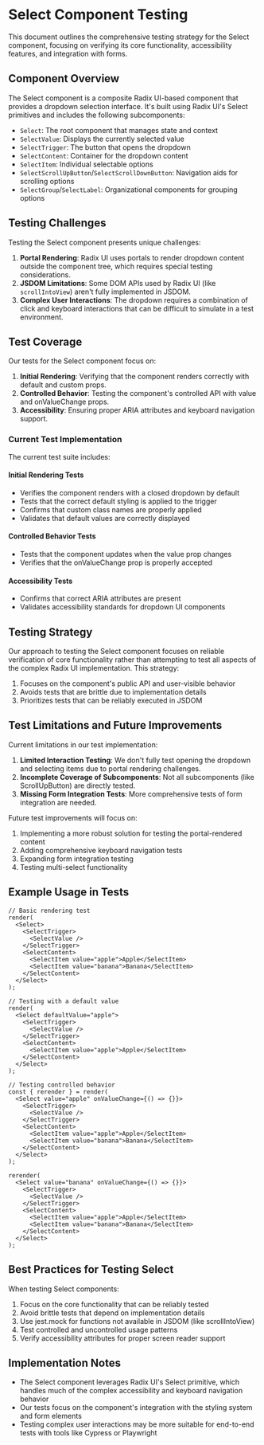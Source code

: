 # Select Component Testing

This document outlines the comprehensive testing strategy for the Select component, focusing on verifying its core functionality, accessibility features, and integration with forms.

## Component Overview

The Select component is a composite Radix UI-based component that provides a dropdown selection interface. It's built using Radix UI's Select primitives and includes the following subcomponents:

- `Select`: The root component that manages state and context
- `SelectValue`: Displays the currently selected value
- `SelectTrigger`: The button that opens the dropdown
- `SelectContent`: Container for the dropdown content
- `SelectItem`: Individual selectable options
- `SelectScrollUpButton`/`SelectScrollDownButton`: Navigation aids for scrolling options
- `SelectGroup`/`SelectLabel`: Organizational components for grouping options

## Testing Challenges

Testing the Select component presents unique challenges:

1. **Portal Rendering**: Radix UI uses portals to render dropdown content outside the component tree, which requires special testing considerations.
2. **JSDOM Limitations**: Some DOM APIs used by Radix UI (like `scrollIntoView`) aren't fully implemented in JSDOM.
3. **Complex User Interactions**: The dropdown requires a combination of click and keyboard interactions that can be difficult to simulate in a test environment.

## Test Coverage

Our tests for the Select component focus on:

1. **Initial Rendering**: Verifying that the component renders correctly with default and custom props.
2. **Controlled Behavior**: Testing the component's controlled API with value and onValueChange props.
3. **Accessibility**: Ensuring proper ARIA attributes and keyboard navigation support.

### Current Test Implementation

The current test suite includes:

#### Initial Rendering Tests
- Verifies the component renders with a closed dropdown by default
- Tests that the correct default styling is applied to the trigger
- Confirms that custom class names are properly applied
- Validates that default values are correctly displayed

#### Controlled Behavior Tests
- Tests that the component updates when the value prop changes
- Verifies that the onValueChange prop is properly accepted

#### Accessibility Tests
- Confirms that correct ARIA attributes are present
- Validates accessibility standards for dropdown UI components

## Testing Strategy

Our approach to testing the Select component focuses on reliable verification of core functionality rather than attempting to test all aspects of the complex Radix UI implementation. This strategy:

1. Focuses on the component's public API and user-visible behavior
2. Avoids tests that are brittle due to implementation details
3. Prioritizes tests that can be reliably executed in JSDOM

## Test Limitations and Future Improvements

Current limitations in our test implementation:

1. **Limited Interaction Testing**: We don't fully test opening the dropdown and selecting items due to portal rendering challenges.
2. **Incomplete Coverage of Subcomponents**: Not all subcomponents (like ScrollUpButton) are directly tested.
3. **Missing Form Integration Tests**: More comprehensive tests of form integration are needed.

Future test improvements will focus on:

1. Implementing a more robust solution for testing the portal-rendered content
2. Adding comprehensive keyboard navigation tests
3. Expanding form integration testing
4. Testing multi-select functionality

## Example Usage in Tests

```tsx
// Basic rendering test
render(
  <Select>
    <SelectTrigger>
      <SelectValue />
    </SelectTrigger>
    <SelectContent>
      <SelectItem value="apple">Apple</SelectItem>
      <SelectItem value="banana">Banana</SelectItem>
    </SelectContent>
  </Select>
);

// Testing with a default value
render(
  <Select defaultValue="apple">
    <SelectTrigger>
      <SelectValue />
    </SelectTrigger>
    <SelectContent>
      <SelectItem value="apple">Apple</SelectItem>
    </SelectContent>
  </Select>
);

// Testing controlled behavior
const { rerender } = render(
  <Select value="apple" onValueChange={() => {}}>
    <SelectTrigger>
      <SelectValue />
    </SelectTrigger>
    <SelectContent>
      <SelectItem value="apple">Apple</SelectItem>
      <SelectItem value="banana">Banana</SelectItem>
    </SelectContent>
  </Select>
);

rerender(
  <Select value="banana" onValueChange={() => {}}>
    <SelectTrigger>
      <SelectValue />
    </SelectTrigger>
    <SelectContent>
      <SelectItem value="apple">Apple</SelectItem>
      <SelectItem value="banana">Banana</SelectItem>
    </SelectContent>
  </Select>
);
```

## Best Practices for Testing Select

When testing Select components:

1. Focus on the core functionality that can be reliably tested
2. Avoid brittle tests that depend on implementation details
3. Use jest.mock for functions not available in JSDOM (like scrollIntoView)
4. Test controlled and uncontrolled usage patterns
5. Verify accessibility attributes for proper screen reader support

## Implementation Notes

- The Select component leverages Radix UI's Select primitive, which handles much of the complex accessibility and keyboard navigation behavior
- Our tests focus on the component's integration with the styling system and form elements
- Testing complex user interactions may be more suitable for end-to-end tests with tools like Cypress or Playwright 
